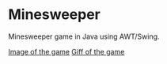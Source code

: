 # Minesweeper

Minesweeper game in Java using AWT/Swing.
 
[Image of the game](icons/scr.png)
[Giff of the game](icons/scrGiff.gif)

